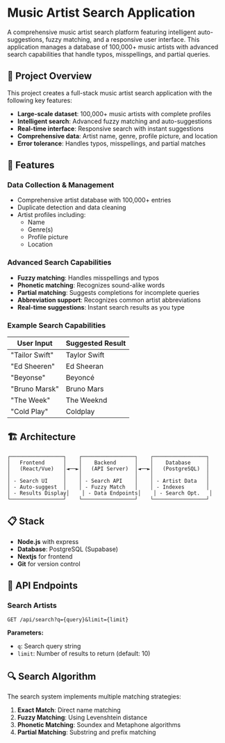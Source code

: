 # Music Artist Search Application

A comprehensive music artist search platform featuring intelligent auto-suggestions, fuzzy matching, and a responsive user interface. This application manages a database of 100,000+ music artists with advanced search capabilities that handle typos, misspellings, and partial queries.

## 🎯 Project Overview

This project creates a full-stack music artist search application with the following key features:
- **Large-scale dataset**: 100,000+ music artists with complete profiles
- **Intelligent search**: Advanced fuzzy matching and auto-suggestions
- **Real-time interface**: Responsive search with instant suggestions
- **Comprehensive data**: Artist name, genre, profile picture, and location
- **Error tolerance**: Handles typos, misspellings, and partial matches

## 🚀 Features

### Data Collection & Management
- Comprehensive artist database with 100,000+ entries
- Duplicate detection and data cleaning
- Artist profiles including:
  - Name
  - Genre(s)
  - Profile picture
  - Location

### Advanced Search Capabilities
- **Fuzzy matching**: Handles misspellings and typos
- **Phonetic matching**: Recognizes sound-alike words
- **Partial matching**: Suggests completions for incomplete queries
- **Abbreviation support**: Recognizes common artist abbreviations
- **Real-time suggestions**: Instant search results as you type

### Example Search Capabilities
| User Input | Suggested Result |
|------------|------------------|
| "Tailor Swift" | Taylor Swift |
| "Ed Sheeren" | Ed Sheeran |
| "Beyonse" | Beyoncé |
| "Bruno Marsk" | Bruno Mars |
| "The Week" | The Weeknd |
| "Cold Play" | Coldplay |

## 🏗️ Architecture

```
┌─────────────────┐    ┌─────────────────┐    ┌─────────────────┐
│   Frontend      │    │    Backend      │    │    Database     │
│   (React/Vue)   │◄──►│   (API Server)  │◄──►│   (PostgreSQL)  │
│                 │    │                 │    │                 │
│ - Search UI     │    │ - Search API    │    │ - Artist Data   │
│ - Auto-suggest  │    │ - Fuzzy Match   │    │ - Indexes       │
│ - Results Display│    │ - Data Endpoints│    │ - Search Opt.   │
└─────────────────┘    └─────────────────┘    └─────────────────┘
```

## 📋 Stack

- **Node.js** with express
- **Database**: PostgreSQL (Supabase)
- **Nextjs** for frontend
- **Git** for version control

## 📡 API Endpoints

### Search Artists
```http
GET /api/search?q={query}&limit={limit}
```

**Parameters:**
- `q`: Search query string
- `limit`: Number of results to return (default: 10)

## 🔍 Search Algorithm

The search system implements multiple matching strategies:

1. **Exact Match**: Direct name matching
2. **Fuzzy Matching**: Using Levenshtein distance
3. **Phonetic Matching**: Soundex and Metaphone algorithms
4. **Partial Matching**: Substring and prefix matching
